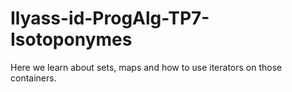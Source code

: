 # Ilyass-id-ProgAlg-TP7-Isotoponymes
Here we learn about sets, maps and how to use iterators on those containers.
